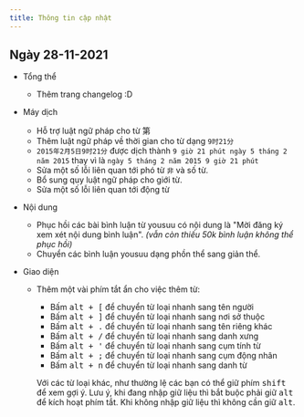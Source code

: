 ```yaml
---
title: Thông tin cập nhật
---
```


## Ngày 28-11-2021

- Tổng thể

  - Thêm trang changelog :D

- Máy dịch

  - Hỗ trợ luật ngữ pháp cho từ <x-t>第</x-t>
  - Thêm luật ngữ pháp về thời gian cho từ dạng `9时21分`
  - `2015年2月5日9时21分` được dịch thành `9 giờ 21 phút ngày 5 tháng 2 năm 2015` thay vì là `ngày 5 tháng 2 năm 2015 9 giờ 21 phút`
  - Sửa một số lỗi liên quan tới phó từ `非` và số từ.
  - Bổ sung quy luật ngữ pháp cho giới từ.
  - Sửa một số lỗi liên quan tới động từ

- Nội dung

  - Phục hồi các bài bình luận từ yousuu có nội dung là "Mời đăng ký xem xét nội dung bình luận".
    _(vẫn còn thiếu 50k bình luận không thể phục hồi)_
  - Chuyển các bình luận yousuu dạng phồn thể sang giản thể.

- Giao diện

  - Thêm một vài phím tắt ẩn cho việc thêm từ:

    - Bấm <kbd>alt + [</kbd> để chuyển từ loại nhanh sang <x-t>tên người</x-t>
    - Bấm <kbd>alt + ]</kbd> để chuyển từ loại nhanh sang <x-t>nơi sở thuộc</x-t>
    - Bấm <kbd>alt + .</kbd> để chuyển từ loại nhanh sang <x-t>tên riêng khác</x-t>
    - Bấm <kbd>alt + /</kbd> để chuyển từ loại nhanh sang <x-t>danh xưng</x-t>
    - Bấm <kbd>alt + '</kbd> để chuyển từ loại nhanh sang <x-t>cụm tính từ</x-t>
    - Bấm <kbd>alt + ;</kbd> để chuyển từ loại nhanh sang <x-t>cụm động nhân</x-t>
    - Bấm <kbd>alt + n</kbd> để chuyển từ loại nhanh sang <x-t>danh từ</x-t>

    Với các từ loại khác, như thường lệ các bạn có thể giữ phím <kbd>shift</kbd> để xem gợi ý.
    Lưu ý, khi đang nhập giữ liệu thì bắt buộc phải giữ <kbd>alt</kbd> để kích hoạt phím tắt. Khi không nhập giữ liệu thì không cần giữ <kbd>alt</kbd>.
